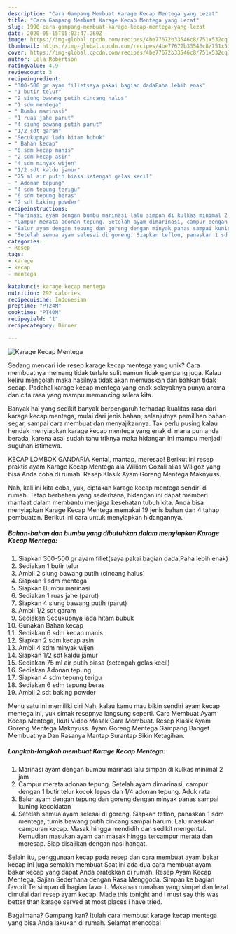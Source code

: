 ```yaml
---
description: "Cara Gampang Membuat Karage Kecap Mentega yang Lezat"
title: "Cara Gampang Membuat Karage Kecap Mentega yang Lezat"
slug: 1990-cara-gampang-membuat-karage-kecap-mentega-yang-lezat
date: 2020-05-15T05:03:47.269Z
image: https://img-global.cpcdn.com/recipes/4be77672b33546c8/751x532cq70/karage-kecap-mentega-foto-resep-utama.jpg
thumbnail: https://img-global.cpcdn.com/recipes/4be77672b33546c8/751x532cq70/karage-kecap-mentega-foto-resep-utama.jpg
cover: https://img-global.cpcdn.com/recipes/4be77672b33546c8/751x532cq70/karage-kecap-mentega-foto-resep-utama.jpg
author: Lela Robertson
ratingvalue: 4.9
reviewcount: 3
recipeingredient:
- "300-500 gr ayam filletsaya pakai bagian dadaPaha lebih enak"
- "1 butir telur"
- "2 siung bawang putih cincang halus"
- "1 sdm mentega"
- " Bumbu marinasi"
- "1 ruas jahe parut"
- "4 siung bawang putih parut"
- "1/2 sdt garam"
- "Secukupnya lada hitam bubuk"
- " Bahan kecap"
- "6 sdm kecap manis"
- "2 sdm kecap asin"
- "4 sdm minyak wijen"
- "1/2 sdt kaldu jamur"
- "75 ml air putih biasa setengah gelas kecil"
- " Adonan tepung"
- "4 sdm tepung terigu"
- "6 sdm tepung beras"
- "2 sdt baking powder"
recipeinstructions:
- "Marinasi ayam dengan bumbu marinasi lalu simpan di kulkas minimal 2 jam"
- "Campur merata adonan tepung. Setelah ayam dimarinasi, campur dengan 1 butir telur kocok lepas dan 1/4 adonan tepung. Aduk rata"
- "Balur ayam dengan tepung dan goreng dengan minyak panas sampai kuning kecoklatan"
- "Setelah semua ayam selesai di goreng. Siapkan teflon, panaskan 1 sdm mentega, tumis bawang putih cincang sampai harum. Lalu masukan campuran kecap. Masak hingga mendidih dan sedikit mengental. Kemudian masukan ayam dan masak hingga tercampur merata dan meresap. Siap disajikan dengan nasi hangat."
categories:
- Resep
tags:
- karage
- kecap
- mentega

katakunci: karage kecap mentega 
nutrition: 292 calories
recipecuisine: Indonesian
preptime: "PT24M"
cooktime: "PT40M"
recipeyield: "1"
recipecategory: Dinner

---
```



![Karage Kecap Mentega](https://img-global.cpcdn.com/recipes/4be77672b33546c8/751x532cq70/karage-kecap-mentega-foto-resep-utama.jpg)

Sedang mencari ide resep karage kecap mentega yang unik? Cara membuatnya memang tidak terlalu sulit namun tidak gampang juga. Kalau keliru mengolah maka hasilnya tidak akan memuaskan dan bahkan tidak sedap. Padahal karage kecap mentega yang enak selayaknya punya aroma dan cita rasa yang mampu memancing selera kita.

Banyak hal yang sedikit banyak berpengaruh terhadap kualitas rasa dari karage kecap mentega, mulai dari jenis bahan, selanjutnya pemilihan bahan segar, sampai cara membuat dan menyajikannya. Tak perlu pusing kalau hendak menyiapkan karage kecap mentega yang enak di mana pun anda berada, karena asal sudah tahu triknya maka hidangan ini mampu menjadi suguhan istimewa.

KECAP LOMBOK GANDARIA Kental, mantap, meresap! Berikut ini resep praktis ayam Karage Kecap Mentega ala William Gozali alias Willgoz yang bisa Anda coba di rumah. Resep Klasik Ayam Goreng Mentega Maknyuss.


Nah, kali ini kita coba, yuk, ciptakan karage kecap mentega sendiri di rumah. Tetap berbahan yang sederhana, hidangan ini dapat memberi manfaat dalam membantu menjaga kesehatan tubuh kita. Anda bisa menyiapkan Karage Kecap Mentega memakai 19 jenis bahan dan 4 tahap pembuatan. Berikut ini cara untuk menyiapkan hidangannya.

<!--inarticleads1-->

##### Bahan-bahan dan bumbu yang dibutuhkan dalam menyiapkan Karage Kecap Mentega:

1. Siapkan 300-500 gr ayam fillet(saya pakai bagian dada,Paha lebih enak)
1. Sediakan 1 butir telur
1. Ambil 2 siung bawang putih (cincang halus)
1. Siapkan 1 sdm mentega
1. Siapkan  Bumbu marinasi
1. Sediakan 1 ruas jahe (parut)
1. Siapkan 4 siung bawang putih (parut)
1. Ambil 1/2 sdt garam
1. Sediakan Secukupnya lada hitam bubuk
1. Gunakan  Bahan kecap
1. Sediakan 6 sdm kecap manis
1. Siapkan 2 sdm kecap asin
1. Ambil 4 sdm minyak wijen
1. Siapkan 1/2 sdt kaldu jamur
1. Sediakan 75 ml air putih biasa (setengah gelas kecil)
1. Sediakan  Adonan tepung
1. Siapkan 4 sdm tepung terigu
1. Sediakan 6 sdm tepung beras
1. Ambil 2 sdt baking powder


Menu satu ini memiliki ciri Nah, kalau kamu mau bikin sendiri ayam kecap mentega ini, yuk simak resepnya langsung seperti. Cara Membuat Ayam Kecap Mentega, Ikuti Video Masak Cara Membuat. Resep Klasik Ayam Goreng Mentega Maknyuss. Ayam Goreng Mentega Gampang Banget Membuatnya Dan Rasanya Mantap Surantap Bikin Ketagihan. 

<!--inarticleads2-->

##### Langkah-langkah membuat Karage Kecap Mentega:

1. Marinasi ayam dengan bumbu marinasi lalu simpan di kulkas minimal 2 jam
1. Campur merata adonan tepung. Setelah ayam dimarinasi, campur dengan 1 butir telur kocok lepas dan 1/4 adonan tepung. Aduk rata
1. Balur ayam dengan tepung dan goreng dengan minyak panas sampai kuning kecoklatan
1. Setelah semua ayam selesai di goreng. Siapkan teflon, panaskan 1 sdm mentega, tumis bawang putih cincang sampai harum. Lalu masukan campuran kecap. Masak hingga mendidih dan sedikit mengental. Kemudian masukan ayam dan masak hingga tercampur merata dan meresap. Siap disajikan dengan nasi hangat.


Selain itu, penggunaan kecap pada resep dan cara membuat ayam bakar kecap ini juga semakin membuat Saat ini ada dua cara membuat ayam bakar kecap yang dapat Anda pratekkan di rumah. Resep Ayam Kecap Mentega, Sajian Sederhana dengan Rasa Menggoda. Simpan ke bagian favorit Tersimpan di bagian favorit. Makanan rumahan yang simpel dan lezat dimulai dari resep ayam kecap. Made this tonight and i must say this was better than karage served at most places i have tried. 

Bagaimana? Gampang kan? Itulah cara membuat karage kecap mentega yang bisa Anda lakukan di rumah. Selamat mencoba!

